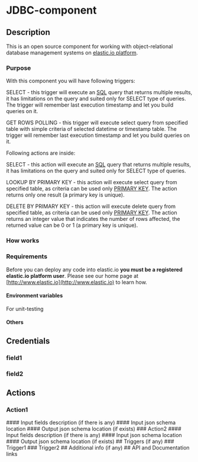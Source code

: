 # JDBC-component
## Description
This is an open source component for working with object-relational database management systems on [elastic.io platform](http://www.elastic.io "elastic.io platform").
### Purpose
With this component you will have following triggers:

SELECT - this trigger will execute an [SQL](https://en.wikipedia.org/wiki/SQL "SQL") query that returns multiple results, it has limitations on the query and suited only for SELECT type of queries. The trigger will remember last execution timestamp and let you build queries on it.

GET ROWS POLLING - this trigger will execute select query from specified table with simple criteria of selected datetime or timestamp table. The trigger will remember last execution timestamp and let you build queries on it.

Following actions are inside:

SELECT - this action will execute an [SQL](https://en.wikipedia.org/wiki/SQL "SQL") query that returns multiple results, it has limitations on the query and suited only for SELECT type of queries.

LOOKUP BY PRIMARY KEY - this action will execute select query from specified table, as criteria can be used only [PRIMARY KEY](https://en.wikipedia.org/wiki/Primary_key "PRIMARY KEY"). The action returns only one result (a primary key is unique). 

DELETE BY PRIMARY KEY - this action will execute delete query from specified table, as criteria can be used only [PRIMARY KEY](https://en.wikipedia.org/wiki/Primary_key "PRIMARY KEY"). The action returns an integer value that indicates the number of rows affected, the returned value can be 0 or 1 (a primary key is unique).
### How works
### Requirements
Before you can deploy any code into elastic.io **you must be a registered elastic.io platform user**. Please see our home page at [http://www.elastic.io](http://www.elastic.io) to learn how. 
#### Environment variables
For unit-testing
#### Others
## Credentials
### field1
### field2
## Actions
### Action1
<Brief description>
#### Input fields description (if there is any)
#### Input json schema location
#### Output json schema location (if exists)
### Action2
<Brief description>
#### Input fields description (if there is any)
#### Input json schema location
#### Output json schema location (if exists)
## Triggers (if any)
### Trigger1
### Trigger2
## Additional info (if any)
## <System> API and Documentation links
